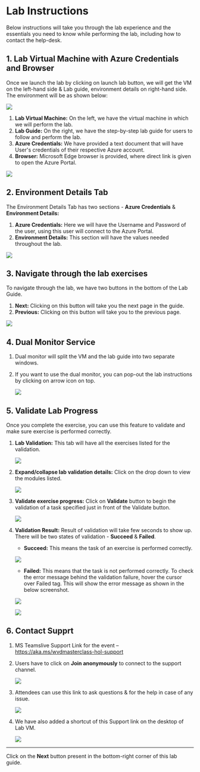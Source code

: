 # Lab Instructions

Below instructions will take you through the lab experience and the essentials you need to know while performing the lab, including how to contact the help-desk.

## 1. Lab Virtual Machine with Azure Credentials and Browser

Once we launch the lab by clicking on launch lab button, we will get the VM on the left-hand side & Lab guide, environment details on right-hand side. The environment will be as shown below:

   ![](media/labinst9.png)

   1. **Lab Virtual Machine:** On the left, we have the virtual machine in which we will perform the lab.
   2. **Lab Guide:** On the right, we have the step-by-step lab guide for users to follow and perform the lab. 
   3. **Azure Credentials:** We have provided a text document that will have User's credentials of their respective Azure account.
   4. **Browser:** Microsoft Edge browser is provided, where direct link is given to open the Azure Portal.

   ![](media/labinst10.png)

## 2. Environment Details Tab

The Environment Details Tab has two sections -  **Azure Credentials** & **Environment Details:**

   1. **Azure Credentials:** Here we will have the Username and Password of the user, using this user will connect to the Azure Portal.
   2. **Environment Details:** This section will have the values needed throughout the lab.

   ![](media/labinst.png)

## 3. Navigate through the lab exercises

To navigate through the lab, we have two buttons in the bottom of the Lab Guide.

   1. **Next:** Clicking on this button will take you the next page in the guide.
   2. **Previous:** Clicking on this button will take you to the previous page.

   ![](media/labinst1.png)
   
## 4. Dual Monitor Service

1. Dual monitor will split the VM and the lab guide into two separate windows.

2. If you want to use the dual monitor, you can pop-out the lab instructions by clicking on arrow icon on top.

   ![](media/labinst2.png)
   
##  5. Validate Lab Progress

Once you complete the exercise, you can use this feature to validate and make sure exercise is performed correctly.

1. **Lab Validation:** This tab will have all the exercises listed for the validation.

   ![](media/labinst3.png)

2. **Expand/collapse lab validation details:** Click on the drop down to view the modules listed.

   ![](media/labinst4.png)
   
3. **Validate exercise progress:** Click on **Validate** button to begin the validation of a task specified just in front of the Validate button. 

   ![](media/labinst8.png)
   
4. **Validation Result:** Result of validation will take few seconds to show up. There will be two states of validation - **Succeed** & **Failed**. 

   - **Succeed:** This means the task of an exercise is performed correctly.
   
   ![](media/labinst7.png)
   
   - **Failed:** This means that the task is not performed correctly. To check the error message behind the validation failure, hover the cursor over Failed tag. This will show the error message as shown in the below screenshot.
   
   ![](media/labinst5.png)

   ![](media/labinst6.png)


## 6. Contact Supprt

1. MS Teamslive Support Link for the event – https://aka.ms/wvdmasterclass-hol-support

2. Users have to click on **Join anonymously** to connect to the support channel.

   ![](media/labinst16.png)
   
3. Attendees can use this link to ask questions & for the help in case of any issue.

   ![](media/labinst11.png)

4. We have also added a shortcut of this Support link on the desktop of Lab VM.

   ![](media/labinst12.png)


----------------------------------------------------------------------------------------------------------------------------------------
Click on the **Next** button present in the bottom-right corner of this lab guide.



